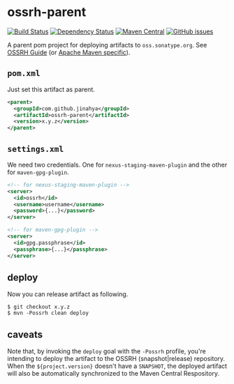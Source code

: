 # ossrh-parent
[![Build Status](https://travis-ci.org/jinahya/ossrh-parent.svg)](https://travis-ci.org/jinahya/ossrh-parent)
[![Dependency Status](https://www.versioneye.com/user/projects/5652ef1dff016c00330005b0/badge.svg)](https://www.versioneye.com/user/projects/5652ef1dff016c00330005b0)
[![Maven Central](https://img.shields.io/maven-central/v/com.github.jinahya/ossrh-parent.svg)](http://search.maven.org/#search%7Cga%7C1%7Cg%3A%22com.github.jinahya%22%20AND%20a%3A%22ossrh-parent%22)
[![GitHub issues](https://img.shields.io/github/issues/com.github.jinahya/ossrh-parent.svg)](https://github.com/jinahya/ossrh-parent/issues)

A parent pom project for deploying artifacts to `oss.sonatype.org`. See [OSSRH Guide](http://central.sonatype.org/pages/ossrh-guide.html) (or [Apache Maven specific](http://central.sonatype.org/pages/apache-maven.html)).

## `pom.xml`
Just set this artifact as parent.
```xml
<parent>
  <groupId>com.github.jinahya</groupId>
  <artifactId>ossrh-parent</artifactId>
  <version>x.y.z</version>
</parent>
```
## `settings.xml`
We need two credentials. One for `nexus-staging-maven-plugin` and the other for `maven-gpg-plugin`.
```xml
<!-- for nexus-staging-maven-plugin -->
<server>
  <id>ossrh</id>
  <username>username</username>
  <password>{...}</password>
</server>

<!-- for maven-gpg-plugin -->
<server>
  <id>gpg.passphrase</id>
  <passphrase>{...}</passphrase>
</server>
```
## deploy
Now you can release artifact as following.
```
$ git checkout x.y.z
$ mvn -Possrh clean deploy
```

## caveats
Note that, by invoking the `deploy` goal with the `-Possrh` profile, you're intending to deploy the artifact to the OSSRH (snapshot|release) repository. When the `${project.version}` doesn't have a `SNAPSHOT`, the deployed artifact will also be automatically synchronized to the Maven Central Respository.
